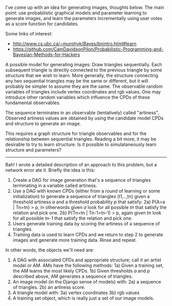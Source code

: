 I've come up with an idea for generating images, thoughts below. The main point: use probabilistic graphical models and parameter learning to generate images, and learn the parameters incrementally using user votes as a score function for candidates.

Some links of interest:
* http://www.cs.ubc.ca/~murphyk/Bayes/bnintro.html#learn
* https://github.com/CamDavidsonPilon/Probabilistic-Programming-and-Bayesian-Methods-for-Hackers

A possible model for generating images: Draw triangles sequentially. Each subsequent triangle is directly connected to the previous triangle by some structure that we wish to learn. More generally, the structure connecting any two sequential triangles may be the same or different, but it will probably be simpler to assume they are the same. The observable random variables of triangles include vertex coordinates and rgb values. One may introduce other random variables which influence the CPDs of these fundamental observables.

The sequence terminates in an observable (tentatively) called "artiness". Observed artiness values are obtained by using the candidate model CPDs and structure to generate an image.

This requires a graph structure for triangle observables and for the relationship between sequential triangles. Reading a bit more, it may be desirable to try to learn structure. Is it possible to simulataneously learn structure and parameters?

------------------------------------------------

Bah! I wrote a detailed description of an approach to this problem, but a network error ate it. Briefly the idea is this:

1) Create a DAG for image generation that's a sequence of triangles terminating in a variable called artiness.
2) Use a DAG with known CPDs (either from a round of learning or some initialization) to generate a sequence of triangles (t1,..,tn) given a threshold artiness _a_ and a threshold probability _p_ that satisfy:
  2a) P(A>a | Tn=tn) > p, in otherwords given _a_ look for all possible _tn_ that satisfy the relation and pick one.
  2b) P(Tn=tn | Tn-1=tn-1) > p, again given _tn_ look for all possible _tn-1_ that satisfy the relation and pick one.
3) Users generate training data by scoring the artiness of a sequence of triangles.
4) Training data is used to learn CPDs and we return to step 2 to generate images and generate more training data. Rinse and repeat.

In other words, the objects we'll need are:
1) A DAG with associated CPDs and appropriate structure; call it an artist model or AM. AMs have the following methods:
  1a) Given a training set, the AM learns the most likely CPDs.
  1b) Given thresholds _a_ and _p_ described above, AM generates a sequence of triangles.
2) An image model (in the Django sense of models) with:
  2a) a sequence of triangles.
  2b) an artiness score.
3) A triangle model with:
  3a) vertex coordinates
  3b) rgb values
4) A training set object, which is really just a set of our image models.
